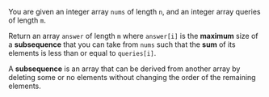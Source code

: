 You are given an integer array `nums` of length `n`, and an integer array queries of length `m`.

Return an array `answer` of length `m` where `answer[i]` is the **maximum** size of a **subsequence** that you can take from `nums` such that the **sum** of its elements is less than or equal to `queries[i]`.

A **subsequence** is an array that can be derived from another array by deleting some or no elements without changing the order of the remaining elements.